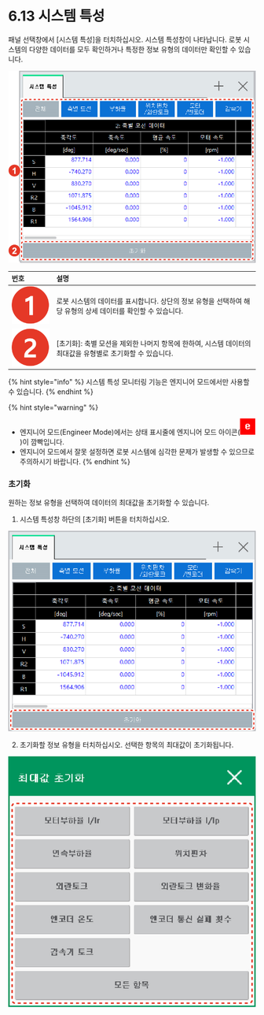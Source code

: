 # 6.13 시스템 특성

패널 선택창에서 \[시스템 특성\]을 터치하십시오. 시스템 특성창이 나타납니다. 로봇 시스템의 다양한 데이터를 모두 확인하거나 특정한 정보 유형의 데이터만 확인할 수 있습니다.

![&#xADF8;&#xB9BC; 45 &#xC2DC;&#xC2A4;&#xD15C; &#xD2B9;&#xC131;](../.gitbook/assets/image%20%28170%29.png)

| 번호 | 설명 |
| :--- | :--- |
| ![](../.gitbook/assets/c1.png)  | 로봇 시스템의 데이터를 표시합니다. 상단의 정보 유형을 선택하여 해당 유형의 상세 데이터를 확인할 수 있습니다. |
| ![](../.gitbook/assets/c2.png)  | \[초기화\]: 축별 모션을 제외한 나머지 항목에 한하여, 시스템 데이터의 최대값을 유형별로 초기화할 수 있습니다. |

{% hint style="info" %}
시스템 특성 모니터링 기능은 엔지니어 모드에서만 사용할 수 있습니다.
{% endhint %}

{% hint style="warning" %}
* 엔지니어 모드\(Engineer Mode\)에서는 상태 표시줄에 엔지니어 모드 아이콘\(![](../.gitbook/assets/eng-mode%20%281%29.png)\)이 깜빡입니다.
* 엔지니어 모드에서 잘못 설정하면 로봇 시스템에 심각한 문제가 발생할 수 있으므로 주의하시기 바랍니다.
{% endhint %}

### 

### 초기화

원하는 정보 유형을 선택하여 데이터의 최대값을 초기화할 수 있습니다.

1.	시스템 특성창 하단의 \[초기화\] 버튼을 터치하십시오.

![](../.gitbook/assets/image%20%28175%29.png)

2.	초기화할 정보 유형을 터치하십시오. 선택한 항목의 최대값이 초기화됩니다.

![](../.gitbook/assets/image%20%28167%29.png)

